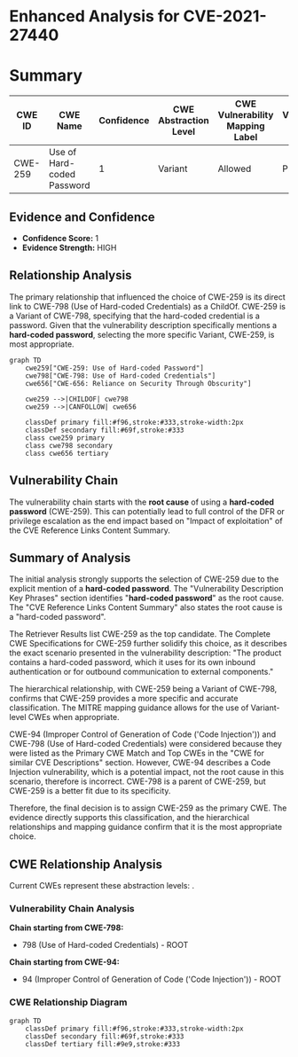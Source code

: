 # Enhanced Analysis for CVE-2021-27440

# Summary
| CWE ID  | CWE Name                     | Confidence | CWE Abstraction Level | CWE Vulnerability Mapping Label | CWE-Vulnerability Mapping Notes |
|---------|------------------------------|------------|-----------------------|---------------------------------|-----------------------------------|
| CWE-259 | Use of Hard-coded Password | 1          | Variant               | Allowed                         | Primary CWE                       |

## Evidence and Confidence

*   **Confidence Score:** 1
*   **Evidence Strength:** HIGH

## Relationship Analysis
The primary relationship that influenced the choice of CWE-259 is its direct link to CWE-798 (Use of Hard-coded Credentials) as a ChildOf. CWE-259 is a Variant of CWE-798, specifying that the hard-coded credential is a password. Given that the vulnerability description specifically mentions a **hard-coded password**, selecting the more specific Variant, CWE-259, is most appropriate.

```mermaid
graph TD
    cwe259["CWE-259: Use of Hard-coded Password"]
    cwe798["CWE-798: Use of Hard-coded Credentials"]
    cwe656["CWE-656: Reliance on Security Through Obscurity"]
    
    cwe259 -->|CHILDOF| cwe798
    cwe259 -->|CANFOLLOW| cwe656

    classDef primary fill:#f96,stroke:#333,stroke-width:2px
    classDef secondary fill:#69f,stroke:#333
    class cwe259 primary
    class cwe798 secondary
    class cwe656 tertiary
```

## Vulnerability Chain
The vulnerability chain starts with the **root cause** of using a **hard-coded password** (CWE-259). This can potentially lead to full control of the DFR or privilege escalation as the end impact based on "Impact of exploitation" of the CVE Reference Links Content Summary.

## Summary of Analysis
The initial analysis strongly supports the selection of CWE-259 due to the explicit mention of a **hard-coded password**. The "Vulnerability Description Key Phrases" section identifies "**hard-coded password**" as the root cause. The "CVE Reference Links Content Summary" also states the root cause is a "hard-coded password".

The Retriever Results list CWE-259 as the top candidate. The Complete CWE Specifications for CWE-259 further solidify this choice, as it describes the exact scenario presented in the vulnerability description: "The product contains a hard-coded password, which it uses for its own inbound authentication or for outbound communication to external components."

The hierarchical relationship, with CWE-259 being a Variant of CWE-798, confirms that CWE-259 provides a more specific and accurate classification. The MITRE mapping guidance allows for the use of Variant-level CWEs when appropriate.

CWE-94 (Improper Control of Generation of Code ('Code Injection')) and CWE-798 (Use of Hard-coded Credentials) were considered because they were listed as the Primary CWE Match and Top CWEs in the "CWE for similar CVE Descriptions" section. However, CWE-94 describes a Code Injection vulnerability, which is a potential impact, not the root cause in this scenario, therefore is incorrect. CWE-798 is a parent of CWE-259, but CWE-259 is a better fit due to its specificity.

Therefore, the final decision is to assign CWE-259 as the primary CWE. The evidence directly supports this classification, and the hierarchical relationships and mapping guidance confirm that it is the most appropriate choice.


## CWE Relationship Analysis

Current CWEs represent these abstraction levels: .


### Vulnerability Chain Analysis

**Chain starting from CWE-798:**
- 798 (Use of Hard-coded Credentials) - ROOT


**Chain starting from CWE-94:**
- 94 (Improper Control of Generation of Code ('Code Injection')) - ROOT



### CWE Relationship Diagram

```mermaid
graph TD
    classDef primary fill:#f96,stroke:#333,stroke-width:2px
    classDef secondary fill:#69f,stroke:#333
    classDef tertiary fill:#9e9,stroke:#333
```